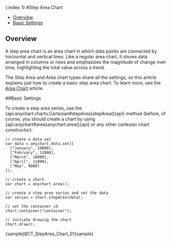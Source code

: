 {:index 1}
#Step Area Chart

* [Overview](#overview)
* [Basic Settings](#basic_settings)

## Overview

A step area chart is an area chart in which data points are connected by horizontal and vertical lines. Like a regular area chart, it shows data arranged in columns or rows and emphasizes the magnitude of change over time, highlighting the total value across a trend.

The Step Area and Area chart types share all the settings, so this article explains just how to create a basic step area chart. To learn more, see the [Area Chart](Area_Chart) article.

##Basic Settings

To create a step area series, use the {api:anychart.charts.Cartesian#stepArea}stepArea(){api} method (before, of course, you should create a chart by using {api:anychart#area}anychart.area(){api} or any other cartesian chart constructor):

```
// create a data set
var data = anychart.data.set([
  ["January", 10000],
  ["February", 12000],
  ["March", 18000],
  ["April", 11000],
  ["May", 9000]
]);

// create a chart
var chart = anychart.area();

// create a step area series and set the data
var series = chart.stepArea(data);

// set the container id
chart.container("container");

// initiate drawing the chart
chart.draw();
```

{sample}BCT\_StepArea\_Chart\_01{sample}